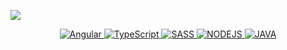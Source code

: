 

<a href="[https://www.canva.com/design/DAFB7fUgkso/PWIbmNaBnVnNZV8OgoOluQ/view?website#2](https://www.canva.com/design/DAFCwoiPXpw/1UPr8KpRQfnjSwPT2XftOQ/watch?utm_content=DAFCwoiPXpw&utm_campaign=designshare&utm_medium=link&utm_source=publishsharelink)">  <img src = "[https://www.canva.com/design/DAFCwstlv6M/lcy3aHeUQk8FsfNvrIgXJg/watch?utm_content=DAFCwstlv6M&utm_campaign=share_your_design&utm_medium=link&utm_source=shareyourdesignpanel](https://www.canva.com/design/DAFCwstlv6M/lcy3aHeUQk8FsfNvrIgXJg/watch?utm_content=DAFCwstlv6M&utm_campaign=designshare&utm_medium=link&utm_source=publishsharelink)"/> </a>


<div align="center">
<a href="https://www.canva.com/design/DAFB7fUgkso/PWIbmNaBnVnNZV8OgoOluQ/view?website#2">
<img alt="Angular" src="https://img.shields.io/badge/Angular-DD0031?style=for-the-badge&logo=angular&logoColor=white"> <img alt="TypeScript" src= "https://img.shields.io/badge/TypeScript-007ACC?style=for-the-badge&logo=typescript&logoColor=white"> <img alt="SASS" src="https://img.shields.io/badge/SASS-hotpink.svg?style=for-the-badge&logo=SASS&logoColor=white"> <img alt="NODEJS" src="https://img.shields.io/badge/node.js-6DA55F?style=for-the-badge&logo=node.js&logoColor=white"> <img alt="JAVA" src="https://img.shields.io/badge/java-%23ED8B00.svg?style=for-the-badge&logo=java&logoColor=white"> </a> </div>
<br>
